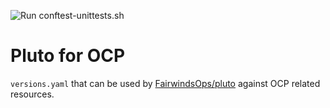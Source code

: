 ![Run conftest-unittests.sh](https://github.com/garethahealy/rego-policies/workflows/Run%20conftest-unittests.sh/badge.svg)

# Pluto for OCP
`versions.yaml` that can be used by [FairwindsOps/pluto](https://github.com/FairwindsOps/pluto) against OCP related resources.